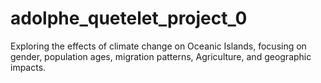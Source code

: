 # adolphe_quetelet_project_0
Exploring the effects of climate change on Oceanic Islands, focusing on gender, population ages, migration patterns, Agriculture, and geographic impacts.
